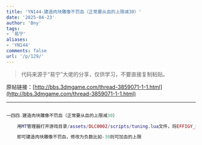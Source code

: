 ```yaml
---
title: 'YN144-建造肉块雕像不罚血（正常要从血的上限减30）'
date: '2025-04-23'
author: 'Bny'
tags:
- '易宁'
aliases:
- 'YN144'
comments: false
url: '/p/129/'
---
```


> 代码来源于“易宁”大佬的分享，仅供学习，不要直接复制粘贴。

原帖链接：[http://bbs.3dmgame.com/thread-3859071-1-1.html](http://bbs.3dmgame.com/thread-3859071-1-1.html)

---

```lua  

一四四.建造肉块雕像不罚血（正常要从血的上限减30）

	用MT管理器打开游戏目录/assets/DLC0002/scripts/tuning.lua文件，将EFFIGY_HEALTH_PENALTY = 30,替换为EFFIGY_HEALTH_PENALTY = 0,

	即可建造肉块雕像不罚血，修改为负数比如-30则可加血的上限

```  

